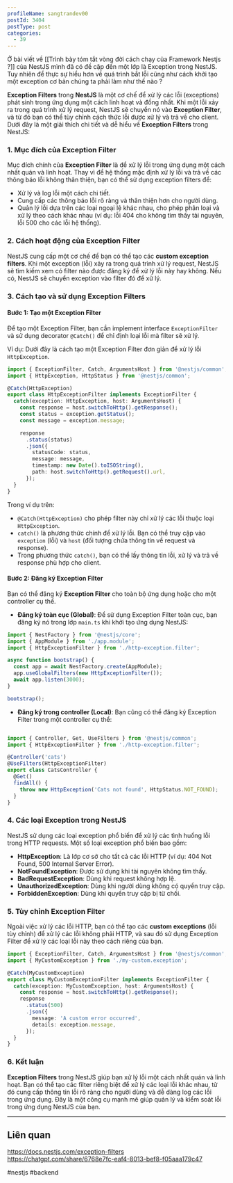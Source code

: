 ```yaml
---
profileName: sangtrandev00
postId: 3404
postType: post
categories:
  - 39
---
```

Ở bài viết về [[Trình bày tóm tắt vòng đời cách chạy của Framework Nestjs ?]] của NestJS mình đã có đề cặp đến một lớp là Exception trong NestJS. Tuy nhiên để thực sự hiểu hơn về quá trình bắt lỗi cũng như cách khởi tạo một exception cơ bản chúng ta phải làm như thế nào ?

**Exception Filters** trong **NestJS** là một cơ chế để xử lý các lỗi (exceptions) phát sinh trong ứng dụng một cách linh hoạt và đồng nhất. Khi một lỗi xảy ra trong quá trình xử lý request, NestJS sẽ chuyển nó vào **Exception Filter**, và từ đó bạn có thể tùy chỉnh cách thức lỗi được xử lý và trả về cho client.
Dưới đây là một giải thích chi tiết và dễ hiểu về **Exception Filters** trong NestJS:
### 1. **Mục đích của Exception Filter**

Mục đích chính của **Exception Filter** là để xử lý lỗi trong ứng dụng một cách nhất quán và linh hoạt. Thay vì để hệ thống mặc định xử lý lỗi và trả về các thông báo lỗi không thân thiện, bạn có thể sử dụng exception filters để:

- Xử lý và log lỗi một cách chi tiết.
- Cung cấp các thông báo lỗi rõ ràng và thân thiện hơn cho người dùng.
- Quản lý lỗi dựa trên các loại ngoại lệ khác nhau, cho phép phân loại và xử lý theo cách khác nhau (ví dụ: lỗi 404 cho không tìm thấy tài nguyên, lỗi 500 cho các lỗi hệ thống).

### 2. **Cách hoạt động của Exception Filter**

NestJS cung cấp một cơ chế để bạn có thể tạo các **custom exception filters**. Khi một exception (lỗi) xảy ra trong quá trình xử lý request, NestJS sẽ tìm kiếm xem có filter nào được đăng ký để xử lý lỗi này hay không. Nếu có, NestJS sẽ chuyển exception vào filter đó để xử lý.

### 3. **Cách tạo và sử dụng Exception Filters**

#### Bước 1: Tạo một Exception Filter

Để tạo một Exception Filter, bạn cần implement interface `ExceptionFilter` và sử dụng decorator `@Catch()` để chỉ định loại lỗi mà filter sẽ xử lý.

Ví dụ: Dưới đây là cách tạo một Exception Filter đơn giản để xử lý lỗi `HttpException`.


```typescript
import { ExceptionFilter, Catch, ArgumentsHost } from '@nestjs/common';
import { HttpException, HttpStatus } from '@nestjs/common';

@Catch(HttpException)
export class HttpExceptionFilter implements ExceptionFilter {
  catch(exception: HttpException, host: ArgumentsHost) {
    const response = host.switchToHttp().getResponse();
    const status = exception.getStatus();
    const message = exception.message;

    response
      .status(status)
      .json({
        statusCode: status,
        message: message,
        timestamp: new Date().toISOString(),
        path: host.switchToHttp().getRequest().url,
      });
  }
}

```

Trong ví dụ trên:

- `@Catch(HttpException)` cho phép filter này chỉ xử lý các lỗi thuộc loại `HttpException`.
- `catch()` là phương thức chính để xử lý lỗi. Bạn có thể truy cập vào `exception` (lỗi) và `host` (đối tượng chứa thông tin về request và response).
- Trong phương thức `catch()`, bạn có thể lấy thông tin lỗi, xử lý và trả về response phù hợp cho client.

#### Bước 2: Đăng ký Exception Filter

Bạn có thể đăng ký **Exception Filter** cho toàn bộ ứng dụng hoặc cho một controller cụ thể.

- **Đăng ký toàn cục (Global)**: Để sử dụng Exception Filter toàn cục, bạn đăng ký nó trong lớp `main.ts` khi khởi tạo ứng dụng NestJS:
```typescript
import { NestFactory } from '@nestjs/core';
import { AppModule } from './app.module';
import { HttpExceptionFilter } from './http-exception.filter';

async function bootstrap() {
  const app = await NestFactory.create(AppModule);
  app.useGlobalFilters(new HttpExceptionFilter());
  await app.listen(3000);
}

bootstrap();

```

- **Đăng ký trong controller (Local)**: Bạn cũng có thể đăng ký Exception Filter trong một controller cụ thể:
```typescript

import { Controller, Get, UseFilters } from '@nestjs/common';
import { HttpExceptionFilter } from './http-exception.filter';

@Controller('cats')
@UseFilters(HttpExceptionFilter)
export class CatsController {
  @Get()
  findAll() {
    throw new HttpException('Cats not found', HttpStatus.NOT_FOUND);
  }
}

```

### 4. **Các loại Exception trong NestJS**

NestJS sử dụng các loại exception phổ biến để xử lý các tình huống lỗi trong HTTP requests. Một số loại exception phổ biến bao gồm:

- **HttpException**: Là lớp cơ sở cho tất cả các lỗi HTTP (ví dụ: 404 Not Found, 500 Internal Server Error).
- **NotFoundException**: Được sử dụng khi tài nguyên không tìm thấy.
- **BadRequestException**: Dùng khi request không hợp lệ.
- **UnauthorizedException**: Dùng khi người dùng không có quyền truy cập.
- **ForbiddenException**: Dùng khi quyền truy cập bị từ chối.

### 5. **Tùy chỉnh Exception Filter**

Ngoài việc xử lý các lỗi HTTP, bạn có thể tạo các **custom exceptions** (lỗi tùy chỉnh) để xử lý các lỗi không phải HTTP, và sau đó sử dụng Exception Filter để xử lý các loại lỗi này theo cách riêng của bạn.

```typescript
import { ExceptionFilter, Catch, ArgumentsHost } from '@nestjs/common';
import { MyCustomException } from './my-custom.exception';

@Catch(MyCustomException)
export class MyCustomExceptionFilter implements ExceptionFilter {
  catch(exception: MyCustomException, host: ArgumentsHost) {
    const response = host.switchToHttp().getResponse();
    response
      .status(500)
      .json({
        message: 'A custom error occurred',
        details: exception.message,
      });
  }
}

```

### 6. **Kết luận**

**Exception Filters** trong NestJS giúp bạn xử lý lỗi một cách nhất quán và linh hoạt. Bạn có thể tạo các filter riêng biệt để xử lý các loại lỗi khác nhau, từ đó cung cấp thông tin lỗi rõ ràng cho người dùng và dễ dàng log các lỗi trong ứng dụng. Đây là một công cụ mạnh mẽ giúp quản lý và kiểm soát lỗi trong ứng dụng NestJS của bạn.



---
## Liên quan
https://docs.nestjs.com/exception-filters
https://chatgpt.com/share/6768e7fc-eaf4-8013-bef8-f05aaa179c47

#nestjs #backend
